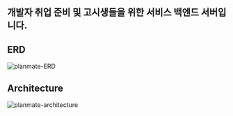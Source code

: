 ## 개발자 취업 준비 및 고시생들을 위한 서비스 백엔드 서버입니다.

## ERD
![planmate-ERD](https://github.com/PlanMateProj/back-end/assets/80220062/25087616-9194-4150-9b23-96e073cefe91)

## Architecture
![planmate-architecture](https://github.com/PlanMateProj/back-end/assets/80220062/63574118-55cf-4b9a-bf7d-bf315ffe4dde)
